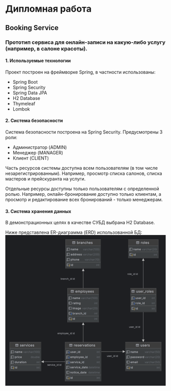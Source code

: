 # Дипломная работа

## Booking Service

### Прототип сервиса для онлайн-записи на какую-либо услугу (например, в салоне красоты).

#### 1. Используемые технологии

Проект построен на фреймворке Spring, в частности использованы: 
* Spring Boot
* Spring Security
* Spring Data JPA
* H2 Database
* Thymeleaf
* Lombok

#### 2. Система безопасности
Система безопасности построена на Spring Security.
Предусмотрены 3 роли:
* Администратор (ADMIN)
* Менеджер (MANAGER)
* Клиент (CLIENT)

Часть ресурсов системы доступна всем пользователям (в том числе незарегистрированным). Например, просмотр списка салонов, списка мастеров и прейскуранта на услуги.

Отдельные ресурсы доступны только пользователям с определенной ролью.
Например, онлайн-бронирование доступно только клиентам, а просмотр и редактирование всех бронирований - только менеджерам.

#### 3. Система хранения данных

В демонстрационных целях в качестве СУБД выбрана H2 Database.

Ниже представлена ER-диаграмма (ERD) использованной БД:
![ERD](ERD.png)